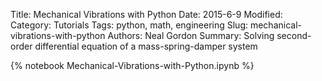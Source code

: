 Title: Mechanical Vibrations with Python
Date: 2015-6-9
Modified: 
Category: Tutorials
Tags: python, math, engineering
Slug: mechanical-vibrations-with-python
Authors: Neal Gordon
Summary: Solving second-order differential equation of a mass-spring-damper system

{% notebook Mechanical-Vibrations-with-Python.ipynb %}

